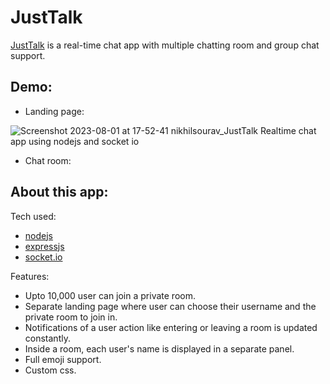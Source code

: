 # JustTalk

[JustTalk](http://chat-app-by-nikhilsourav.herokuapp.com/) is a real-time chat app with multiple chatting room and group chat support.

## Demo:

- Landing page:

    

![Screenshot 2023-08-01 at 17-52-41 nikhilsourav_JustTalk Realtime chat app using nodejs and socket io](https://github.com/Sakshi21112003/Chat-App/assets/86145621/c0074555-10ff-4380-b933-30a28009fadb)


- Chat room:



  
   


## About this app:

Tech used:

- [nodejs](https://nodejs.org/en/)
- [expressjs](https://expressjs.com/)
- [socket.io](https://socket.io/)

Features:

- Upto 10,000 user can join a private room.
- Separate landing page where user can choose their username and the private room to join in.
- Notifications of a user action like entering or leaving a room is updated constantly.
- Inside a room, each user's name is displayed in a separate panel.
- Full emoji support.
- Custom css.
